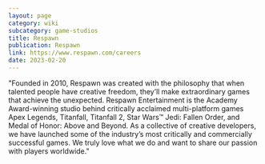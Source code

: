 ```yaml
---
layout: page
category: wiki
subcategory: game-studios
title: Respawn
publication: Respawn
link: https://www.respawn.com/careers
date: 2023-02-20
---
```


"Founded in 2010, Respawn was created with the philosophy that when talented people have creative freedom, they’ll make extraordinary games that achieve the unexpected. Respawn Entertainment is the Academy Award-winning studio behind critically acclaimed multi-platform games Apex Legends, Titanfall, Titanfall 2, Star Wars™ Jedi: Fallen Order, and Medal of Honor: Above and Beyond. As a collective of creative developers, we have launched some of the industry’s most critically and commercially successful games. We truly love what we do and want to share our passion with players worldwide."
